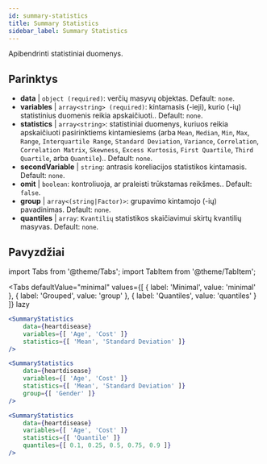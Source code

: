 ```yaml
---
id: summary-statistics 
title: Summary Statistics
sidebar_label: Summary Statistics
---
```


Apibendrinti statistiniai duomenys.

## Parinktys

* __data__ | `object (required)`: verčių masyvų objektas. Default: `none`.
* __variables__ | `array<string> (required)`: kintamasis (-ieji), kurio (-ių) statistinius duomenis reikia apskaičiuoti.. Default: `none`.
* __statistics__ | `array<string>`: statistiniai duomenys, kuriuos reikia apskaičiuoti pasirinktiems kintamiesiems (arba `Mean`, `Median`, `Min`, `Max`, `Range`, `Interquartile Range`, `Standard Deviation`, `Variance`, `Correlation`, `Correlation Matrix`, `Skewness`, `Excess Kurtosis`, `First Quartile`, `Third Quartile`, arba `Quantile`).. Default: `none`.
* __secondVariable__ | `string`: antrasis koreliacijos statistikos kintamasis. Default: `none`.
* __omit__ | `boolean`: kontroliuoja, ar praleisti trūkstamas reikšmes.. Default: `false`.
* __group__ | `array<(string|Factor)>`: grupavimo kintamojo (-ių) pavadinimas. Default: `none`.
* __quantiles__ | `array`: `Kvantilių` statistikos skaičiavimui skirtų kvantilių masyvas. Default: `none`.


## Pavyzdžiai

import Tabs from '@theme/Tabs';
import TabItem from '@theme/TabItem';

<Tabs
    defaultValue="minimal"
    values={[
        { label: 'Minimal', value: 'minimal' },
        { label: 'Grouped', value: 'group' },
        { label: 'Quantiles', value: 'quantiles' }
    ]}
    lazy
>

<TabItem value="minimal">

```jsx live
<SummaryStatistics 
    data={heartdisease} 
    variables={[ 'Age', 'Cost' ]}
    statistics={[ 'Mean', 'Standard Deviation' ]}
/>
```

</TabItem>

<TabItem value="group" >

```jsx live
<SummaryStatistics 
    data={heartdisease} 
    variables={[ 'Age', 'Cost' ]}
    statistics={[ 'Mean', 'Standard Deviation' ]}
    group={[ 'Gender' ]}
/>
```
</TabItem>

<TabItem value="quantiles">

```jsx live
<SummaryStatistics 
    data={heartdisease} 
    variables={[ 'Age', 'Cost' ]}
    statistics={[ 'Quantile' ]}
    quantiles={[ 0.1, 0.25, 0.5, 0.75, 0.9 ]}
/>
```

</TabItem>

</Tabs>
